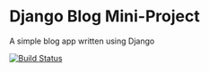 # Django Blog Mini-Project

A simple blog app written using Django

[![Build Status](https://travis-ci.org/Andreaytm/django-blog.svg?branch=master)](https://travis-ci.org/Andreaytm/django-blog)
